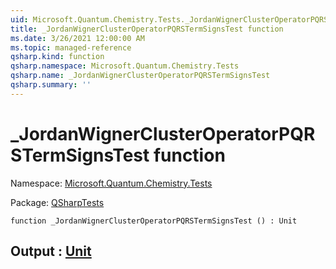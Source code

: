 ```yaml
---
uid: Microsoft.Quantum.Chemistry.Tests._JordanWignerClusterOperatorPQRSTermSignsTest
title: _JordanWignerClusterOperatorPQRSTermSignsTest function
ms.date: 3/26/2021 12:00:00 AM
ms.topic: managed-reference
qsharp.kind: function
qsharp.namespace: Microsoft.Quantum.Chemistry.Tests
qsharp.name: _JordanWignerClusterOperatorPQRSTermSignsTest
qsharp.summary: ''
---
```


# _JordanWignerClusterOperatorPQRSTermSignsTest function

Namespace: [Microsoft.Quantum.Chemistry.Tests](xref:Microsoft.Quantum.Chemistry.Tests)

Package: [QSharpTests](https://nuget.org/packages/QSharpTests)




```qsharp
function _JordanWignerClusterOperatorPQRSTermSignsTest () : Unit
```


## Output : [Unit](xref:microsoft.quantum.lang-ref.unit)

